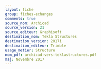 ```yaml
--- 
layout: fiche 
group: fiches-echanges 
comments: true 
source_nom: Archicad 
source_version: 21 
source_editeur: Graphisoft 
destination_nom: Tekla Structures 
destination_version: 2017i 
destination_editeur: Trimble 
usage_metier: Structure 
nom_pdf: archicad-vers-teklastructures.pdf 
maj: Novembre 2017 
---
```


